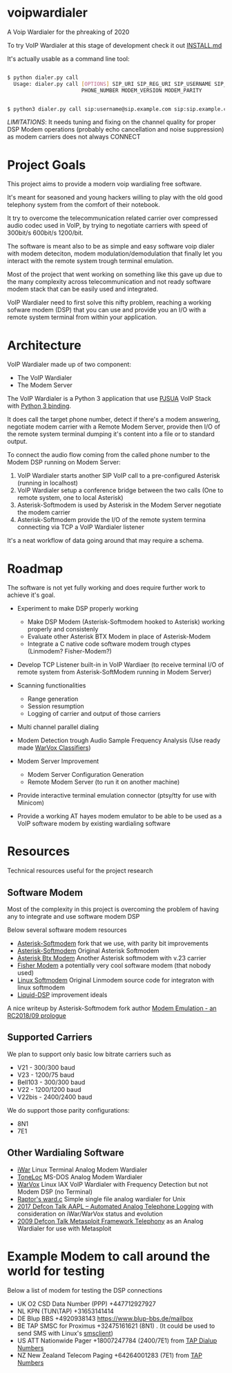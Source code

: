 # voipwardialer
A Voip Wardialer for the phreaking of 2020

To try VoIP Wardialer at this stage of development check it out [INSTALL.md](https://github.com/x25today/voipwardialer/blob/master/INSTALL.md)

It's actually usable as a command line tool:

```bash

$ python dialer.py call
  Usage: dialer.py call [OPTIONS] SIP_URI SIP_REG_URI SIP_USERNAME SIP_PASSWORD
                        PHONE_NUMBER MODEM_VERSION MODEM_PARITY


$ python3 dialer.py call sip:username@sip.example.com sip:sip.example.com username password +1555123456 V22 8n1
```

*LIMITATIONS*: It needs tuning and fixing on the channel quality for proper DSP Modem operations (probably echo cancellation and noise suppression) as modem carriers does not always CONNECT


# Project Goals
This project aims to provide a modern voip wardialing free software.

It's meant for seasoned and young hackers willing to play with the old good telephony system from the comfort of their notebook.

It try to overcome the telecommunication related carrier over compressed audio codec used in VoIP, by trying to negotiate carriers with speed of 300bit/s 600bit/s 1200/bit. 

The software is meant also to be as simple and easy software voip dialer with modem deteciton, modem modulation/demodulation that finally let you interact with the remote system trough terminal emulation.

Most of the project that went working on something like this gave up due to the many complexity across telecommunication and not ready software modem stack that can be easily used and integrated.

VoIP Wardialer need to first solve this nifty problem, reaching a working sofware modem (DSP) that you can use and provide you an I/O with a remote system terminal from within your application.

# Architecture
VoIP Wardialer made up of two component:
- The VoIP Wardialer
- The Modem Server

The VoIP Wardialer is a Python 3 application that use [PJSUA](https://www.pjsip.org/pjsua.htm) VoIP Stack with [Python 3 binding](https://github.com/mgwilliams/python3-pjsip).

It does call the target phone number,  detect if there's a modem answering, negotiate modem carrier with a Remote Modem Server, provide then I/O of the remote system terminal dumping it's content into a file or to standard output.

To connect the audio flow coming from the called phone number to the Modem DSP running on Modem Server:

1. VoIP Wardialer starts another SIP VoIP call to a pre-configured Asterisk (running in localhost)
2. VoIP Wardialer setup a conference bridge between the two calls (One to remote system, one to local Asterisk)
3. Asterisk-Softmodem is used by Asterisk in the Modem Server negotiate the modem carrier
4. Asterisk-Softmodem provide the I/O of the remote system termina connecting via TCP a VoIP Wardialer listener

It's a neat workflow of data going around that may require a schema.

# Roadmap

The software is not yet fully working and does require further work to achieve it's goal. 

* Experiment to make DSP properly working
  * Make DSP Modem (Asterisk-Softmodem hooked to Asterisk) working properly and consistenly
  * Evaluate other Asterisk BTX Modem in place of Asterisk-Modem
  * Integrate a C native code software modem trough ctypes (Linmodem? Fisher-Modem?)

* Develop TCP Listener built-in in VoIP Wardiaer (to receive terminal I/O of remote system from Asterisk-SoftModem running in Modem Server)
  
* Scanning functionalities 
  * Range generation
  * Session resumption
  * Logging of carrier and output of those carriers

* Multi channel parallel dialing

* Modem Detection trough Audio Sample Frequency Analysis (Use ready made [WarVox Classifiers](https://github.com/rapid7/warvox/blob/master/config/classifiers/01.default.rb))

* Modem Server Improvement
  * Modem Server Configuration Generation
  * Remote Modem Server (to run it on another machine)

* Provide interactive terminal emulation connector (ptsy/tty for use with Minicom)

* Provide a  working AT hayes modem emulator to be able to be used as a VoIP software modem by existing wardialing software

# Resources
Technical resources useful for the project research 

## Software Modem
Most of the complexity in this project is overcoming the problem of having any to integrate and use software modem DSP

Below several software modem resources
* [Asterisk-Softmodem](https://github.com/irrelevantdotcom/asterisk-Softmodem) fork that we use, with parity bit improvements
* [Asterisk-Softmodem](https://github.com/proquar/asterisk-Softmodem) Original Asterisk Softmodem
* [Asterisk Btx Modem](https://github.com/Casandro/btx_modem) Another Asterisk softmodem with v.23 carrier
* [Fisher Modem](https://github.com/randyrossi/fisher-modem) a potentially very cool software modem (that nobody used)
* [Linux Softmodem](https://bellard.org/linmodem/) Original Linmodem source code for integraton with linux softmodem
* [Liquid-DSP](https://github.com/jgaeddert/liquid-dsp/issues/119) improvement ideals

A nice writeup by Asterisk-Softmodem fork author  [Modem Emulation - an RC2018/09 prologue](https://blog.irrelevant.com/2018/09/modem-emulation-rc201809-prologue.html) 

## Supported Carriers
We plan to support only basic low bitrate carriers such as

* V21        - 300/300 baud 
* V23        - 1200/75 baud 
* Bell103    - 300/300 baud 
* V22        - 1200/1200 baud 
* V22bis     - 2400/2400 baud

We do support those parity configurations:
* 8N1
* 7E1

## Other Wardialing Software
* [iWar](https://github.com/beave/iwar) Linux Terminal Analog Modem Wardialer 
* [ToneLoc](https://github.com/steeve/ToneLoc) MS-DOS Analog Modem Wardialer 
* [WarVox](https://github.com/rapid7/warvox) Linux IAX VoIP Wardialer with Frequency Detection but not Modem DSP (no Terminal)
* [Raptor's ward.c](https://0xdeadbeef.info/code/ward.c) Simple single file analog wardialer for Unix
* [2017 Defcon Talk AAPL – Automated Analog Telephone Logging](https://www.defcon.org/images/defcon-17/dc-17-presentations/defcon-17-da_beave-jfalcon-aapl-telephone_logging.pdf) with consideration on iWar/WarVox status and evolution
* [2009 Defcon Talk Metasploit Framework Telephony](https://www.blackhat.com/presentations/bh-usa-09/TRAMMELL/BHUSA09-TrammellDruid-MetasploitTele-PAPER.pdf) as an Analog Wardialer for use with Metasploit



# Example Modem to call around the world for testing
Below a list of modem for testing the DSP connections

* UK O2 CSD Data Number (PPP) +447712927927
* NL KPN (TUN\TAP) +31653141414
* DE Blup BBS +4920938143 https://www.blup-bbs.de/mailbox
* BE TAP SMSC for Proximus +32475161621 (8N1) . (It could be used to send SMS with Linux's [smsclient](http://howto.gumph.org/content/send-sms-messages-from-linux/))
* US ATT Nationwide Pager +18007247784 (2400/7E1) from [TAP Dialup Numbers](http://www.pager-enterprise.com/TAP_dialup_numbers.pdf) 
* NZ New Zealand Telecom Paging +64264001283 (7E1) from  [TAP Numbers](https://www.seqent.com/wp-content/uploads/2014/12/TAP_numbers-1.pdf)

